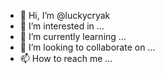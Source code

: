 - 👋 Hi, I’m @luckycryak
- 👀 I’m interested in ...
- 🌱 I’m currently learning ...
- 💞️ I’m looking to collaborate on ...
- 📫 How to reach me ...

<!---
luckycryak/luckycryak is a ✨ special ✨ repository because its `README.md` (this file) appears on your GitHub profile.
You can click the Preview link to take a look at your changes.
--->
